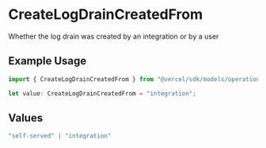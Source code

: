 # CreateLogDrainCreatedFrom

Whether the log drain was created by an integration or by a user

## Example Usage

```typescript
import { CreateLogDrainCreatedFrom } from "@vercel/sdk/models/operations";

let value: CreateLogDrainCreatedFrom = "integration";
```

## Values

```typescript
"self-served" | "integration"
```